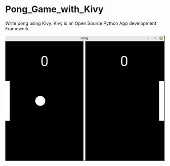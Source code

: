 # Pong_Game_with_Kivy
Write pong using Kivy. Kivy is an Open Source Python App development Framework.

![screenshot.png](./imgs/pong.png)
